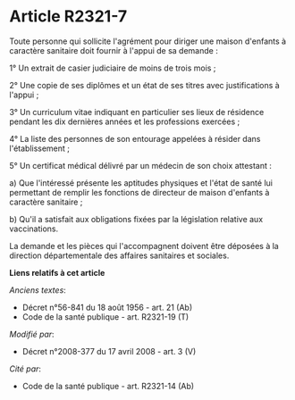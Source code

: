 # Article R2321-7

Toute personne qui sollicite l'agrément pour diriger une maison d'enfants à caractère sanitaire doit fournir à l'appui de sa
demande :

1° Un extrait de casier judiciaire de moins de trois mois ;

2° Une copie de ses diplômes et un état de ses titres avec justifications à l'appui ;

3° Un curriculum vitae indiquant en particulier ses lieux de résidence pendant les dix dernières années et les professions
exercées ;

4° La liste des personnes de son entourage appelées à résider dans l'établissement ;

5° Un certificat médical délivré par un médecin de son choix attestant :

a) Que l'intéressé présente les aptitudes physiques et l'état de santé lui permettant de remplir les fonctions de directeur
de maison d'enfants à caractère sanitaire ;

b) Qu'il a satisfait aux obligations fixées par la législation relative aux vaccinations.

La demande et les pièces qui l'accompagnent doivent être déposées à la direction départementale des affaires sanitaires et
sociales.

**Liens relatifs à cet article**

_Anciens textes_:

  - Décret n°56-841 du 18 août 1956 - art. 21 (Ab)
  - Code de la santé publique - art. R2321-19 (T)

_Modifié par_:

  - Décret n°2008-377 du 17 avril 2008 - art. 3 (V)

_Cité par_:

  - Code de la santé publique - art. R2321-14 (Ab)
